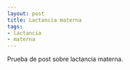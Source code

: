 ```yaml
---
layout: post
title: Lactancia materna
tags:
- lactancia
- materna
---
```


Prueba de post sobre lactancia materna.
